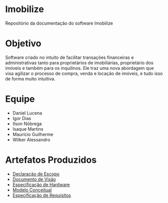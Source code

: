 # Imobilize
Repositório da documentação do software Imobilize

# Objetivo
Software criado no intuito de facilitar transações financeiras e administrativas tanto para proprietários de imobiliárias, proprietário dos imóveis e também para os inquilinos.
Ele traz uma nova abordagem que visa agilizar o processo de compra, venda e locação de imóveis, e tudo isso de forma muito intuitiva.

# Equipe
* Daniel Lucena
* Igor Dias
* Ilson Nóbrega
* Isaque Martins
* Maurício Guilherme
* Wilker Alessandro

# Artefatos Produzidos
* [Declaração de Escopo](https://github.com/ilson-nobrega/imobilize/blob/master/Declara%C3%A7%C3%A3o%20de%20Escopo%20Imobiliza.pdf)
* [Documento de Visão](https://github.com/ilson-nobrega/imobilize/blob/master/Documento_de_Visao.pdf)
* [Especificação de Hardware](https://github.com/ilson-nobrega/imobilize/blob/master/Especifica%C3%A7%C3%A3o%20de%20Hardware.pdf)
* [Modelo Conceitual](https://github.com/ilson-nobrega/imobilize/blob/master/Modelo%20Conceitual.jpg)
* [Especificação de Requisitos](https://github.com/ilson-nobrega/imobilize/blob/master/Modelo_Requisitos%20PI.pdf)
